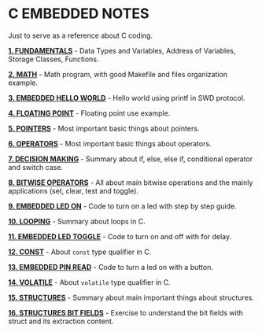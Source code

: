 # C EMBEDDED NOTES
Just to serve as a reference about C coding.

__[1. FUNDAMENTALS](01_FUNDAMENTALS/)__ - Data Types and Variables, Address of Variables, Storage Classes, Functions.

__[2. MATH](02_MATH/)__ - Math program, with good Makefile and files organization example.

__[3. EMBEDDED HELLO WORLD](03_EMBEDDED_HELLO_WORLD/)__ - Hello world using printf in SWD protocol.

__[4. FLOATING POINT](04_FLOATING_POINT/)__ - Floating point use example.

__[5. POINTERS](05_POINTERS/)__ - Most important basic things about pointers.

__[6. OPERATORS](06_OPERATORS/)__ - Most important basic things about operators.

__[7. DECISION MAKING](07_DECISION_MAKING/)__ - Summary about if, else, else if, conditional operator and switch case.

__[8. BITWISE OPERATORS](08_BITWISE_OPERATORS/)__ - All about main bitwise operations and the mainly applications (set, clear, test and toggle).

__[9. EMBEDDED LED ON](09_EMBEDDED_LED_ON/)__ - Code to turn on a led with step by step guide.

__[10. LOOPING](10_LOOPING/)__ - Summary about loops in C.

__[11. EMBEDDED LED TOGGLE](11_EMBEDDED_LED_TOGGLE/)__ - Code to turn on and off with for delay.

__[12. CONST](12_CONST/)__ - About `const` type qualifier in C.

__[13. EMBEDDED PIN READ](13_EMBEDDED_PIN_READ/)__ - Code to turn a led on with a button.

__[14. VOLATILE](14_VOLATILE/)__ - About `volatile` type qualifier in C.

__[15. STRUCTURES](15_STRUCTURES/)__ - Summary about main important things about structures.

__[16. STRUCTURES BIT FIELDS](16_STRUCTURES_BIT_FIELD/)__ - Exercise to understand the bit fields with struct and its extraction content.
